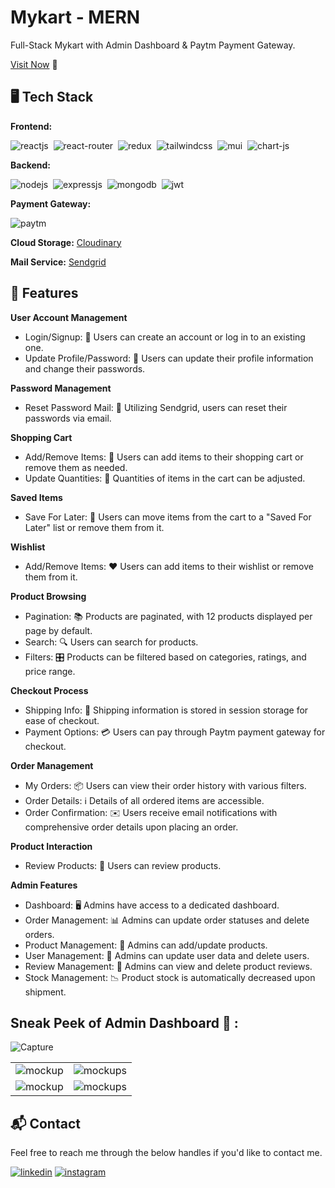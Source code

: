 # Mykart - MERN
Full-Stack Mykart with Admin Dashboard & Paytm Payment Gateway.

[Visit Now](https://mykartweb-mern.vercel.app) 🚀

## 🖥️ Tech Stack
**Frontend:**

![reactjs](https://img.shields.io/badge/React-20232A?style=for-the-badge&logo=react&logoColor=61DAFB)&nbsp;
![react-router](https://img.shields.io/badge/React_Router-CA4245?style=for-the-badge&logo=react-router&logoColor=white)&nbsp;
![redux](https://img.shields.io/badge/Redux-593D88?style=for-the-badge&logo=redux&logoColor=white)&nbsp;
![tailwindcss](https://img.shields.io/badge/Tailwind_CSS-38B2AC?style=for-the-badge&logo=tailwind-css&logoColor=white)&nbsp;
![mui](https://img.shields.io/badge/Material--UI-0081CB?style=for-the-badge&logo=material-ui&logoColor=white)&nbsp;
![chart-js](https://img.shields.io/badge/Chart.js-FF6384?style=for-the-badge&logo=chartdotjs&logoColor=white)&nbsp;

**Backend:**

![nodejs](https://img.shields.io/badge/Node.js-43853D?style=for-the-badge&logo=node.js&logoColor=white)&nbsp;
![expressjs](https://img.shields.io/badge/Express.js-000000?style=for-the-badge&logo=express&logoColor=white)&nbsp;
![mongodb](https://img.shields.io/badge/MongoDB-4EA94B?style=for-the-badge&logo=mongodb&logoColor=white)&nbsp;
![jwt](	https://img.shields.io/badge/JWT-000000?style=for-the-badge&logo=JSON%20web%20tokens&logoColor=white)&nbsp;

**Payment Gateway:**

![paytm](https://img.shields.io/badge/Paytm-002970?style=for-the-badge&logo=paytm&logoColor=00BAF2)

**Cloud Storage:** [Cloudinary](https://cloudinary.com/)

**Mail Service:** [Sendgrid](https://sendgrid.com/)

## 🚀 Features

**User Account Management**
- Login/Signup: 🚪 Users can create an account or log in to an existing one.
- Update Profile/Password: 🔐 Users can update their profile information and change their passwords.
  
**Password Management**
- Reset Password Mail: 📧 Utilizing Sendgrid, users can reset their passwords via email.
  
**Shopping Cart**
- Add/Remove Items: 🛒 Users can add items to their shopping cart or remove them as needed.
- Update Quantities: 🔢 Quantities of items in the cart can be adjusted.
  
**Saved Items**
- Save For Later: 💾 Users can move items from the cart to a "Saved For Later" list or remove them from it.
  
**Wishlist**
- Add/Remove Items: ❤️ Users can add items to their wishlist or remove them from it.
  
**Product Browsing**
- Pagination: 📚 Products are paginated, with 12 products displayed per page by default.
- Search: 🔍 Users can search for products.
- Filters: 🎛️ Products can be filtered based on categories, ratings, and price range.
  
**Checkout Process**
- Shipping Info: 🚚 Shipping information is stored in session storage for ease of checkout.
- Payment Options: 💳 Users can pay through Paytm payment gateway for checkout.
  
**Order Management**
- My Orders: 📦 Users can view their order history with various filters.
- Order Details: ℹ️ Details of all ordered items are accessible.
- Order Confirmation: ✉️ Users receive email notifications with comprehensive order details upon placing an order.
  
**Product Interaction**
- Review Products: 🌟 Users can review products.
  
**Admin Features**
- Dashboard: 🖥️ Admins have access to a dedicated dashboard.
- Order Management: 📊 Admins can update order statuses and delete orders.
- Product Management: 📝 Admins can add/update products.
- User Management: 👥 Admins can update user data and delete users.
- Review Management: 📜 Admins can view and delete product reviews.
- Stock Management: 📉 Product stock is automatically decreased upon shipment.

## Sneak Peek of Admin Dashboard 🙈 :
![Capture](https://user-images.githubusercontent.com/64949957/153995268-0cb769b9-e0ee-48ea-83c1-09b881df4101.PNG)

<table>
  <tr>
    <td><img src="https://user-images.githubusercontent.com/64949957/153995383-367cbcc0-cce5-4523-a999-b8d92e44d6ab.jpg" alt="mockup" /></td>
    <td><img src="https://user-images.githubusercontent.com/64949957/153995406-45e36cbc-8d42-4416-b23a-08ad592e4ebc.jpg" alt="mockups" /></td>
  </tr>
  <tr>
    <td><img src="https://user-images.githubusercontent.com/64949957/153996560-bd631f30-46f0-4248-83b3-d8ce44a8f9e4.PNG" alt="mockup" /></td>
    <td><img src="https://user-images.githubusercontent.com/64949957/153996577-57b1a82d-064a-49dc-9055-e2bceb854ab2.PNG" alt="mockups" /></td>
  </tr>
</table>

<h2>📬 Contact</h2>

Feel free to reach me through the below handles if you'd like to contact me.

[![linkedin](https://img.shields.io/badge/LinkedIn-0077B5?style=for-the-badge&logo=linkedin&logoColor=white)](https://www.linkedin.com/in/jigar-sablee)
[![instagram](https://img.shields.io/badge/Instagram-E4405F?style=for-the-badge&logo=instagram&logoColor=white)](https://www.instagram.com/jigarsable.dev)
